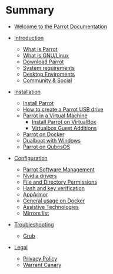 # Summary

- [Welcome to the Parrot Documentation](<./welcome-to-parrot-doc.md>)

- [Introduction]()
    - [What is Parrot](<./what-is-parrot.md>)
    - [What is GNU/Linux](<./gnu-linux-basics.md>)
    - [Download Parrot](<./download-parrot.md>)
    - [System requirements](./system-requirements.md)
    - [Desktop Enviroments](<./desktop-enviroments.md>)
    - [Community & Social](<./community.md>)

- [Installation]()
    - [Install Parrot](<./installation.md>)
    - [How to create a Parrot USB drive](<./how-to-create-a-parrot-usb-drive.md>)
    - [Parrot in a Virtual Machine]()
        - [Install Parrot on VirtualBox](<./install-parrot-on-virtualbox.md>)
        - [Virtualbox Guest Additions](<./virtualbox-guest-additions.md>)
    - [Parrot on Docker](<./parrot-on-docker.md>)
    - [Dualboot with Windows](<./dualboot-with-windows.md>)
    - [Parrot on QubesOS](<./parrot-on-qubesos.md>)

- [Configuration]()
    - [Parrot Software Management](<./parrot-software-management.md>)
    - [Nvidia drivers](<./nvidia-drivers.md>)
    - [File and Directory Permissions](<./file-and-directory-permissions.md>)
    - [Hash and key verification](<./hash-and-key-verification.md>)
    - [AppArmor](<./apparmor.md>)
    - [General usage on Docker](<./general-usage-docker.md>)
    - [Assistive Technologies](<./assistive-technologies.md>)
    - [Mirrors list](<./mirrors-list.md>)
    
- [Troubleshooting]()
    - [Grub](<./troubleshooting-grub.md>)

- [Legal]()
    - [Privacy Policy](<./privacy-policy.md>)
    - [Warrant Canary](<./warrant-canary.md>)
